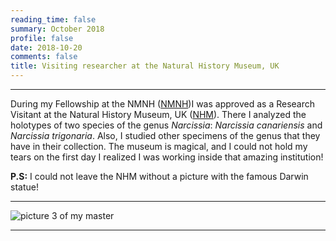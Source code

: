 ```yaml
--- 
reading_time: false
summary: October 2018
profile: false
date: 2018-10-20
comments: false
title: Visiting researcher at the Natural History Museum, UK
---
```


---

During my Fellowship at the NMNH ([NMNH](https://naturalhistory.si.edu/))I was approved as a Research Visitant at the Natural History Museum, UK ([NHM](https://www.nhm.ac.uk/)). There I analyzed the holotypes of two species of the genus _Narcissia_: _Narcissia canariensis_ and _Narcissia trigonaria_. Also, I studied other specimens of the genus that they have in their collection. The museum is magical, and I could not hold my tears on the first day I realized I was working inside that amazing institution! 

**P.S:** I could not leave the NHM without a picture with the famous Darwin statue!


---
![picture 3 of my master](https://raw.githubusercontent.com/rosanafcunha/rosanafcunha/master/content/post/getting-started/nhm.jpg "NHM")

---
